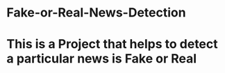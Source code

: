 # Fake-or-Real-News-Detection
# This is a Project that helps to detect a particular news is Fake or Real

